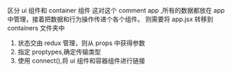 区分 ui 组件和 container 组件
这对这个 comment app ,所有的数据都放在 app 中管理，接着把数据和行为操作传递个各个组件。
则需要将 app.jsx 转移到 containers 文件夹中

1. 状态交由 redux 管理，则从 props 中获得参数
2. 指定 proptypes,确定传输类型
3. 使用 connect(),将 ui 组件和容器组件进行链接

